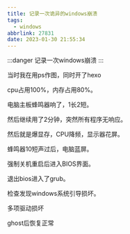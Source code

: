 ```yaml
---
title: 记录一次诡异的windows崩溃
tags:
  - windows
abbrlink: 27831
date: 2023-01-30 21:55:34
---
```

:::danger
记录一次windows崩溃
:::

当时我在用ps作图，同时开了hexo

cpu占用100%，内存占用80%。

电脑主板蜂鸣器响了，1长2短。

然后继续用了2分钟，突然所有程序无响应。

然后就是爆显存，CPU降频，显示器花屏。

蜂鸣器10短声过后，电脑蓝屏。

强制关机重启后进入BIOS界面。

退出bios进入了grub。

检查发现windows系统引导损坏。

多项驱动损坏

ghost后恢复正常